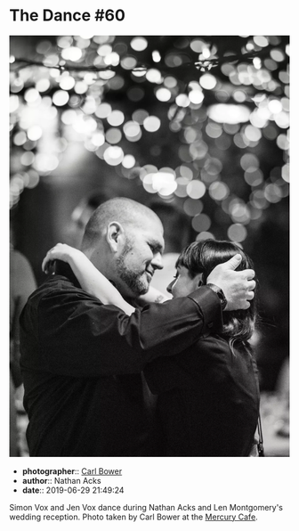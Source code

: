 # The Dance \#60

![Simon and Jen Vox dance](assets/2019-06-29-set-4-the-dance-60.webp)

* **photographer**:: [Carl Bower](https://carlbowerphotos.com)  
* **author**:: Nathan Acks  
* **date**:: 2019-06-29 21:49:24

Simon Vox and Jen Vox dance during Nathan Acks and Len Montgomery's wedding reception. Photo taken by Carl Bower at the [Mercury Cafe](http://mercurycafe.com).
